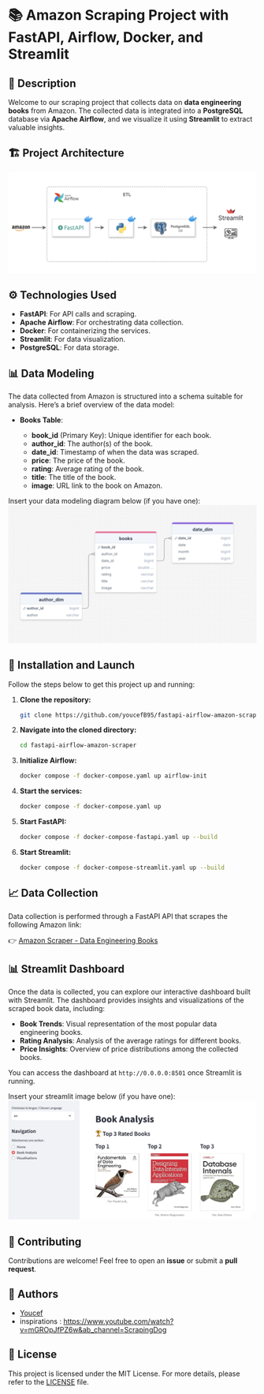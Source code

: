 # 📚 Amazon Scraping Project with FastAPI, Airflow, Docker, and Streamlit

## 🌟 Description

Welcome to our scraping project that collects data on **data engineering books** from Amazon. The collected data is integrated into a **PostgreSQL** database via **Apache Airflow**, and we visualize it using **Streamlit** to extract valuable insights.

## 🏗️ Project Architecture

![Project Architecture](images/etl-architecture.png)

## ⚙️ Technologies Used

- **FastAPI**: For API calls and scraping.
- **Apache Airflow**: For orchestrating data collection.
- **Docker**: For containerizing the services.
- **Streamlit**: For data visualization.
- **PostgreSQL**: For data storage.

## 📊 Data Modeling

The data collected from Amazon is structured into a schema suitable for analysis. Here’s a brief overview of the data model:

- **Books Table**:

  - **book_id** (Primary Key): Unique identifier for each book.
  - **author_id**: The author(s) of the book.
  - **date_id**: Timestamp of when the data was scraped.
  - **price**: The price of the book.
  - **rating**: Average rating of the book.
  - **title**: The title of the book.
  - **image**: URL link to the book on Amazon.

Insert your data modeling diagram below (if you have one):  
![Data Model](images/data_model.png)

## 🚀 Installation and Launch

Follow the steps below to get this project up and running:

1. **Clone the repository:**

   ```bash
   git clone https://github.com/youcefB95/fastapi-airflow-amazon-scraper.git
   ```

2. **Navigate into the cloned directory:**

   ```bash
   cd fastapi-airflow-amazon-scraper
   ```

3. **Initialize Airflow:**

   ```bash
   docker compose -f docker-compose.yaml up airflow-init
   ```

4. **Start the services:**

   ```bash
   docker compose -f docker-compose.yaml up
   ```

5. **Start FastAPI:**

   ```bash
   docker compose -f docker-compose-fastapi.yaml up --build
   ```

6. **Start Streamlit:**
   ```bash
   docker compose -f docker-compose-streamlit.yaml up --build
   ```

## 📈 Data Collection

Data collection is performed through a FastAPI API that scrapes the following Amazon link:

👉 [Amazon Scraper - Data Engineering Books](https://www.amazon.com/s?k=data+engineering+books&s=exact-aware-popularity-rank&qid=1734622043&ref=sr_st_exact-aware-popularity-rank&ds=v1%3AhMN9DdsxLFEU6A4wN2HVGdXJ98Rf4I%2BLLLeurDCfZ4c)

## 📊 Streamlit Dashboard

Once the data is collected, you can explore our interactive dashboard built with Streamlit. The dashboard provides insights and visualizations of the scraped book data, including:

- **Book Trends**: Visual representation of the most popular data engineering books.
- **Rating Analysis**: Analysis of the average ratings for different books.
- **Price Insights**: Overview of price distributions among the collected books.

You can access the dashboard at `http://0.0.0.0:8501` once Streamlit is running.

Insert your streamlit image below (if you have one):  
![Streamlit](images/streamlit.png)

## 🤝 Contributing

Contributions are welcome! Feel free to open an **issue** or submit a **pull request**.

## 👤 Authors

- [Youcef](https://github.com/youcefB95)
- inspirations : https://www.youtube.com/watch?v=mGROpJfPZ6w&ab_channel=ScrapingDog

## 📝 License

This project is licensed under the MIT License. For more details, please refer to the [LICENSE](LICENSE) file.
